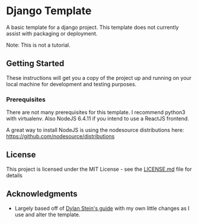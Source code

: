 # Django Template

A basic template for a django project.  This template does not currently assist with packaging or deployment.

Note: This is not a tutorial.

## Getting Started

These instructions will get you a copy of the project up and running on your local machine for development and testing
purposes.

### Prerequisites

There are not many prerequisites for this template.  I recommend python3 with virtualenv.  Also NodeJS 6.4.11 if you
intend to use a ReactJS frontend.

A great way to install NodeJS is using the nodesource distributions here: https://github.com/nodesource/distributions


## License

This project is licensed under the MIT License - see the [LICENSE.md](LICENSE.md) file for details

## Acknowledgments

* Largely based off of [Dylan Stein's guide](https://medium.com/@djstein/modern-django-part-0-introduction-and-initial-setup-657df48f08f8) with my own little changes as I use and alter the template.
